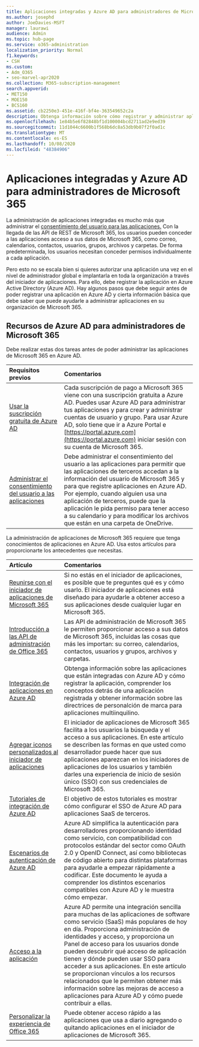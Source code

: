 ```yaml
---
title: Aplicaciones integradas y Azure AD para administradores de Microsoft 365
ms.author: josephd
author: JoeDavies-MSFT
manager: laurawi
audience: Admin
ms.topic: hub-page
ms.service: o365-administration
localization_priority: Normal
f1.keywords:
- CSH
ms.custom:
- Adm_O365
- seo-marvel-apr2020
ms.collection: M365-subscription-management
search.appverid:
- MET150
- MOE150
- BCS160
ms.assetid: cb2250e3-451e-416f-bf4e-363549652c2a
description: Obtenga información sobre cómo registrar y administrar aplicaciones integradas de Office 365 en Azure AD, lo que permite autorizaciones de aplicaciones en el nivel de administrador global.
ms.openlocfilehash: 1e84b5e6f82848bf1d100004bcd2711ad2e9ed39
ms.sourcegitcommit: 11d1044c6600b1f568b6dc8a53db9b07f2f0ad1c
ms.translationtype: MT
ms.contentlocale: es-ES
ms.lasthandoff: 10/08/2020
ms.locfileid: "48384906"
---
```

# <a name="integrated-apps-and-azure-ad-for-microsoft-365-administrators"></a>Aplicaciones integradas y Azure AD para administradores de Microsoft 365

La administración de aplicaciones integradas es mucho más que administrar el [consentimiento del usuario para las aplicaciones.](https://docs.microsoft.com/microsoft-365/admin/misc/integrated-apps) Con la llegada de las API de REST de Microsoft 365, los usuarios pueden conceder a las aplicaciones acceso a sus datos de Microsoft 365, como correo, calendarios, contactos, usuarios, grupos, archivos y carpetas. De forma predeterminada, los usuarios necesitan conceder permisos individualmente a cada aplicación. 

Pero esto no se escala bien si quieres autorizar una aplicación una vez en el nivel de administrador global e implantarla en toda la organización a través del iniciador de aplicaciones. Para ello, debe registrar la aplicación en Azure Active Directory (Azure AD). Hay algunos pasos que debe seguir antes de poder registrar una aplicación en Azure AD y cierta información básica que debe saber que puede ayudarle a administrar aplicaciones en su organización de Microsoft 365.
  
## <a name="azure-ad-resources-for-microsoft-365-admins"></a>Recursos de Azure AD para administradores de Microsoft 365

Debe realizar estas dos tareas antes de poder administrar las aplicaciones de Microsoft 365 en Azure AD.
  
|Requisitos previos|Comentarios|
|:-----|:-----|
|[Usar la suscripción gratuita de Azure AD](https://docs.microsoft.com/microsoft-365/compliance/use-your-free-azure-ad-subscription-in-office-365) <br/> |Cada suscripción de pago a Microsoft 365 viene con una suscripción gratuita a Azure AD. Puedes usar Azure AD para administrar tus aplicaciones y para crear y administrar cuentas de usuario y grupo. Para usar Azure AD, solo tiene que ir a Azure Portal e [https://portal.azure.com](https://portal.azure.com) iniciar sesión con su cuenta de Microsoft 365.  <br/> |
|[Administrar el consentimiento del usuario a las aplicaciones](https://docs.microsoft.com/microsoft-365/admin/misc/integrated-apps) <br/> |Debe administrar el consentimiento del usuario a las aplicaciones para permitir que las aplicaciones de terceros accedan a la información del usuario de Microsoft 365 y para que registre aplicaciones en Azure AD. Por ejemplo, cuando alguien usa una aplicación de terceros, puede que la aplicación le pida permiso para tener acceso a su calendario y para modificar los archivos que están en una carpeta de OneDrive.  <br/> |
   
La administración de aplicaciones de Microsoft 365 requiere que tenga conocimientos de aplicaciones en Azure AD. Usa estos artículos para proporcionarte los antecedentes que necesitas.
  
|Artículo|Comentarios|
|:-----|:-----|
|[Reunirse con el iniciador de aplicaciones de Microsoft 365](https://support.microsoft.com/office/meet-the-microsoft-365-app-launcher-79f12104-6fed-442f-96a0-eb089a3f476a) <br/> |Si no estás en el iniciador de aplicaciones, es posible que te preguntes qué es y cómo usarlo. El iniciador de aplicaciones está diseñado para ayudarle a obtener acceso a sus aplicaciones desde cualquier lugar en Microsoft 365.  <br/> |
|[Introducción a las API de administración de Office 365](https://docs.microsoft.com/office/office-365-management-api/office-365-management-apis-overview) <br/> |Las API de administración de Microsoft 365 le permiten proporcionar acceso a sus datos de Microsoft 365, incluidas las cosas que más les importan: su correo, calendarios, contactos, usuarios y grupos, archivos y carpetas. <br/> |
|[Integración de aplicaciones en Azure AD](https://docs.microsoft.com/azure/active-directory/develop/quickstart-v1-add-azure-ad-app) <br/> | Obtenga información sobre las aplicaciones que están integradas con Azure AD y cómo registrar la aplicación, comprender los conceptos detrás de una aplicación registrada y obtener información sobre las directrices de personalción de marca para aplicaciones multiinquilino.  <br/> |
|[Agregar iconos personalizados al iniciador de aplicaciones](https://docs.microsoft.com/office365/admin/manage/customize-the-app-launcher)  <br/> |El iniciador de aplicaciones de Microsoft 365 facilita a los usuarios la búsqueda y el acceso a sus aplicaciones. En este artículo se describen las formas en que usted como desarrollador puede hacer que sus aplicaciones aparezcan en los iniciadores de aplicaciones de los usuarios y también darles una experiencia de inicio de sesión único (SSO) con sus credenciales de Microsoft 365.  <br/> |
|[Tutoriales de integración de Azure AD](https://docs.microsoft.com/azure/active-directory/saas-apps/tutorial-list) <br/> |El objetivo de estos tutoriales es mostrar cómo configurar el SSO de Azure AD para aplicaciones SaaS de terceros.  <br/> |
|[Escenarios de autenticación de Azure AD](https://go.microsoft.com/fwlink/?LinkId=617145) <br/> |Azure AD simplifica la autenticación para desarrolladores proporcionando identidad como servicio, con compatibilidad con protocolos estándar del sector como OAuth 2.0 y OpenID Connect, así como bibliotecas de código abierto para distintas plataformas para ayudarle a empezar rápidamente a codificar. Este documento le ayuda a comprender los distintos escenarios compatibles con Azure AD y le muestra cómo empezar.  <br/> |
|[Acceso a la aplicación](https://docs.microsoft.com/azure/active-directory/manage-apps/what-is-access-management) <br/> |Azure AD permite una integración sencilla para muchas de las aplicaciones de software como servicio (SaaS) más populares de hoy en día. Proporciona administración de identidades y acceso, y proporciona un Panel de acceso para los usuarios donde pueden descubrir qué acceso de aplicación tienen y dónde pueden usar SSO para acceder a sus aplicaciones. En este artículo se proporcionan vínculos a los recursos relacionados que le permiten obtener más información sobre las mejoras de acceso a aplicaciones para Azure AD y cómo puede contribuir a ellas.  <br/> |
|[Personalizar la experiencia de Office 365](https://support.microsoft.com/office/personalize-your-office-365-experience-eb34a21b-52fa-4fbf-a8d5-146132242985) <br/> |Puede obtener acceso rápido a las aplicaciones que usa a diario agregando o quitando aplicaciones en el iniciador de aplicaciones de Microsoft 365.  <br/> |

